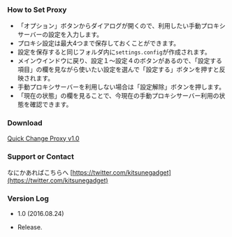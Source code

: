### How to Set Proxy
+ 「オプション」ボタンからダイアログが開くので、利用したい手動プロキシサーバーの設定を入力します。
+ プロキシ設定は最大4つまで保存しておくことができます。
+ 設定を保存すると同じフォルダ内に`settings.config`が作成されます。
+ メインウインドウに戻り、設定１～設定４のボタンがあるので、「設定する項目」の欄を見ながら使いたい設定を選んで「設定する」ボタンを押すと反映されます。
+ 手動プロキシサーバーを利用しない場合は「設定解除」ボタンを押します。
+ 「現在の状態」の欄を見ることで、今現在の手動プロキシサーバー利用の状態を確認できます。

### Download
[Quick Change Proxy v1.0](https://github.com/yuztailsfox/QuickChangeProxy/releases/tag/v1.0)

### Support or Contact
なにかあればこちらへ  [https://twitter.com/kitsunegadget](https://twitter.com/kitsunegadget)

### Version Log
* 1.0 (2016.08.24)
 + Release.
